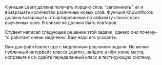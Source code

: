 Функция Learn должна получать порцию слов, "запоминать" их и возвращать количество различных новых слов. Функция KnownWords должна возвращать отсортированный по алфавиту список всех выученных слов. В списке не должно быть повторов.

Студент написал следующее решение этой задачи, однако оно почему-то работает очень медленно. Вам надо его ускорить.

Вам дан файл learner.cpp с медленным решением задачи. Не меняя публичный интерфейс класса Learner, найдите в нём узкие места, исправьте их и сдайте переделанный класс в тестирующую систему.